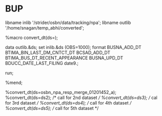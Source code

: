BUP
===
libname inlib '/strider/osbn/data/tracking/npa';
libname outlib '/home/snagan/temp_abhi/converted';
 
%macro convert_dt(ds=);
 
data outlib.&ds;
  set inlib.&ds (OBS=1000);
  format BUSNA_ADD_DT BTIMA_BIN_LAST_DM_CNTCT_DT BCSAD_ADD_DT BTIMA_BUS_DT_RECENT_APPEARANCE BUSNA_UPD_DT BDUCC_DATE_LAST_FILING date9.;
 
run;

%mend;
 
%convert_dt(ds=osbn_npa_resp_merge_01201452_a);
%convert_dt(ds=ds2); /* call for 2nd dataset */
%convert_dt(ds=ds3); /* cal for 3rd dataset */
%convert_dt(ds=ds4); /* call for 4th dataset */
%convert_dt(ds=ds5); /* call for 5th dataset */
